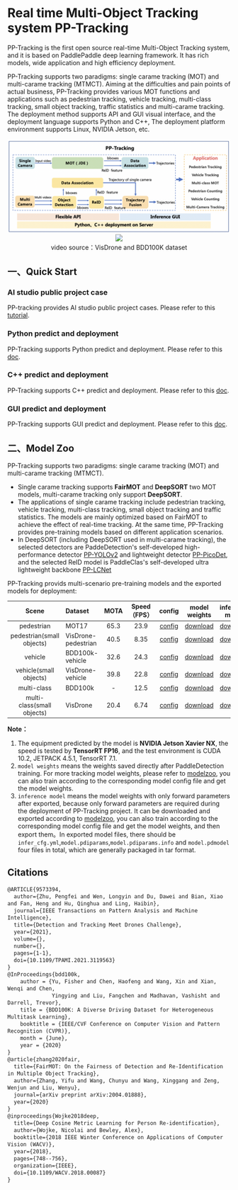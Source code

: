 # Real time Multi-Object Tracking system PP-Tracking

PP-Tracking is the first open source real-time Multi-Object Tracking system, and it is based on PaddlePaddle deep learning framework. It has rich models, wide application and high efficiency deployment.

PP-Tracking supports two paradigms: single carame tracking (MOT) and multi-carame tracking (MTMCT). Aiming at the difficulties and pain points of actual business, PP-Tracking provides various MOT functions and applications such as pedestrian tracking, vehicle tracking, multi-class tracking, small object tracking, traffic statistics and multi-carame tracking. The deployment method supports API and GUI visual interface, and the deployment language supports Python and C++, The deployment platform environment supports Linux, NVIDIA Jetson, etc.

<div width="1000" align="center">
  <img src="../../docs/images/pptracking_en.png"/>
</div>

<div width="1000" align="center">
  <img src="../../docs/images/pptracking-demo.gif"/>
  <br>
  video source：VisDrone and BDD100K dataset</div>
</div>


## 一、Quick Start

### AI studio public project case
PP-tracking provides AI studio public project cases. Please refer to this [tutorial](https://aistudio.baidu.com/aistudio/projectdetail/3022582).

### Python predict and deployment
PP-Tracking supports Python predict and deployment. Please refer to this [doc](python/README.md).

### C++ predict and deployment
PP-Tracking supports C++ predict and deployment. Please refer to this [doc](cpp/README.md).

### GUI predict and deployment
PP-Tracking supports GUI predict and deployment. Please refer to this [doc](https://github.com/yangyudong2020/PP-Tracking_GUi).


## 二、Model Zoo

PP-Tracking supports two paradigms: single carame tracking (MOT) and multi-carame tracking (MTMCT).
- Single carame tracking supports **FairMOT** and **DeepSORT** two MOT models, multi-carame tracking only support **DeepSORT**.
- The applications of  single carame tracking include pedestrian tracking, vehicle tracking, multi-class tracking, small object tracking and traffic statistics. The models are mainly optimized based on FairMOT to achieve the effect of real-time tracking. At the same time, PP-Tracking provides pre-training models based on different application scenarios.
- In DeepSORT (including DeepSORT used in multi-carame tracking), the selected detectors are PaddeDetection's self-developed high-performance detector [PP-YOLOv2](../../configs/ppyolo/) and lightweight detector [PP-PicoDet](../../configs/picodet/), and the selected ReID model is PaddleClas's self-developed ultra lightweight backbone [PP-LCNet](https://github.com/PaddlePaddle/PaddleClas/blob/release/2.3/docs/zh_CN/models/PP-LCNet.md)

PP-Tracking provids multi-scenario pre-training models and the exported models for deployment:

| Scene            | Dataset                | MOTA       | Speed（FPS） | config | model weights  | inference model |
| :---------:      |:---------------        | :-------:  | :------:    | :------:|:-----: | :------------:  |
| pedestrian       | MOT17                  | 65.3       | 23.9        | [config](../../configs/mot/fairmot/fairmot_hrnetv2_w18_dlafpn_30e_576x320.yml) | [download](https://paddledet.bj.bcebos.com/models/mot/fairmot_hrnetv2_w18_dlafpn_30e_576x320.pdparams) | [download](https://bj.bcebos.com/v1/paddledet/models/mot/fairmot_hrnetv2_w18_dlafpn_30e_576x320.tar) |
| pedestrian(small objects) | VisDrone-pedestrian |  40.5| 8.35        | [config](../../configs/mot/pedestrian/fairmot_hrnetv2_w18_dlafpn_30e_1088x608_visdrone_pedestrian.yml) | [download](https://paddledet.bj.bcebos.com/models/mot/fairmot_hrnetv2_w18_dlafpn_30e_1088x608_visdrone_pedestrian.pdparams) | [download](https://bj.bcebos.com/v1/paddledet/models/mot/fairmot_hrnetv2_w18_dlafpn_30e_1088x608_visdrone_pedestrian.tar) |
| vehicle         | BDD100k-vehicle    | 32.6           | 24.3         | [config](../../configs/mot/vehicle/fairmot_hrnetv2_w18_dlafpn_30e_576x320_bdd100kmot_vehicle.yml) | [download](https://paddledet.bj.bcebos.com/models/mot/fairmot_hrnetv2_w18_dlafpn_30e_576x320_bdd100kmot_vehicle.pdparams)| [download](https://bj.bcebos.com/v1/paddledet/models/mot/fairmot_hrnetv2_w18_dlafpn_30e_576x320_bdd100kmot_vehicle.tar) |
| vehicle(small objects)| VisDrone-vehicle   | 39.8      | 22.8        | [config](../../configs/mot/vehicle/fairmot_hrnetv2_w18_dlafpn_30e_576x320_visdrone_vehicle.yml) | [download](https://paddledet.bj.bcebos.com/models/mot/fairmot_hrnetv2_w18_dlafpn_30e_576x320_visdrone_vehicle.pdparams) | [download](https://bj.bcebos.com/v1/paddledet/models/mot/fairmot_hrnetv2_w18_dlafpn_30e_576x320_visdrone_vehicle.tar)
| multi-class       | BDD100k                |  -        | 12.5        | [config](../../configs/mot/mcfairmot/mcfairmot_hrnetv2_w18_dlafpn_30e_576x320_bdd100k_mcmot.yml) | [download](https://paddledet.bj.bcebos.com/models/mot/mcfairmot_hrnetv2_w18_dlafpn_30e_576x320_bdd100k_mcmot.pdparams) | [download](https://bj.bcebos.com/v1/paddledet/models/mot/mcfairmot_hrnetv2_w18_dlafpn_30e_576x320_bdd100k_mcmot.tar) |
| multi-class(small objects)  | VisDrone     |  20.4     | 6.74        | [config](../../configs/mot/mcfairmot/mcfairmot_hrnetv2_w18_dlafpn_30e_1088x608_visdrone.yml) | [download](https://paddledet.bj.bcebos.com/models/mot/mcfairmot_hrnetv2_w18_dlafpn_30e_1088x608_visdrone.pdparams) | [download](https://bj.bcebos.com/v1/paddledet/models/mot/mcfairmot_hrnetv2_w18_dlafpn_30e_1088x608_visdrone.tar) |

**Note：**
1. The equipment predicted by the model is **NVIDIA Jetson Xavier NX**, the speed is tested by **TensorRT FP16**, and the test environment is CUDA 10.2, JETPACK 4.5.1, TensorRT 7.1.
2. `model weights` means the weights saved directly after PaddleDetection training. For more tracking model weights, please refer to [modelzoo](../../configs/mot/README.md#模型库), you can also train according to the corresponding model config file and get the model weights.
3. `inference model` means the model weights with only forward parameters after exported, because only forward parameters are required during the deployment of PP-Tracking project. It can be downloaded and exported according to [modelzoo](../../configs/mot/README.md#模型库), you can also train according to the corresponding model config file and get the model weights, and then export them。In exported model files, there should be `infer_cfg.yml`,`model.pdiparams`,`model.pdiparams.info` and `model.pdmodel` four files in total, which are generally packaged in tar format.


## Citations
```
@ARTICLE{9573394,
  author={Zhu, Pengfei and Wen, Longyin and Du, Dawei and Bian, Xiao and Fan, Heng and Hu, Qinghua and Ling, Haibin},
  journal={IEEE Transactions on Pattern Analysis and Machine Intelligence}, 
  title={Detection and Tracking Meet Drones Challenge}, 
  year={2021},
  volume={},
  number={},
  pages={1-1},
  doi={10.1109/TPAMI.2021.3119563}
}
@InProceedings{bdd100k,
    author = {Yu, Fisher and Chen, Haofeng and Wang, Xin and Xian, Wenqi and Chen,
              Yingying and Liu, Fangchen and Madhavan, Vashisht and Darrell, Trevor},
    title = {BDD100K: A Diverse Driving Dataset for Heterogeneous Multitask Learning},
    booktitle = {IEEE/CVF Conference on Computer Vision and Pattern Recognition (CVPR)},
    month = {June},
    year = {2020}
}
@article{zhang2020fair,
  title={FairMOT: On the Fairness of Detection and Re-Identification in Multiple Object Tracking},
  author={Zhang, Yifu and Wang, Chunyu and Wang, Xinggang and Zeng, Wenjun and Liu, Wenyu},
  journal={arXiv preprint arXiv:2004.01888},
  year={2020}
}
@inproceedings{Wojke2018deep,
  title={Deep Cosine Metric Learning for Person Re-identification},
  author={Wojke, Nicolai and Bewley, Alex},
  booktitle={2018 IEEE Winter Conference on Applications of Computer Vision (WACV)},
  year={2018},
  pages={748--756},
  organization={IEEE},
  doi={10.1109/WACV.2018.00087}
}
```
